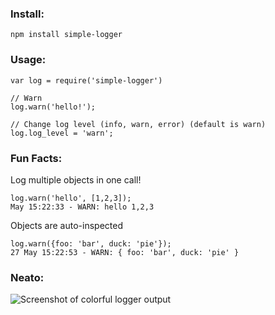 ### Install:
    npm install simple-logger

### Usage:
    var log = require('simple-logger')

    // Warn
    log.warn('hello!');

    // Change log level (info, warn, error) (default is warn)
    log.log_level = 'warn';

### Fun Facts:
Log multiple objects in one call!

    log.warn('hello', [1,2,3]);
    May 15:22:33 - WARN: hello 1,2,3

Objects are auto-inspected

    log.warn({foo: 'bar', duck: 'pie'});
    27 May 15:22:53 - WARN: { foo: 'bar', duck: 'pie' }
 
### Neato: 
![Screenshot of colorful logger output](http://andrewray.me/stuff/log-colors.png)
